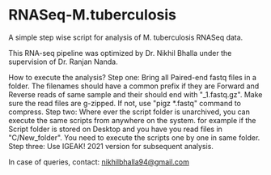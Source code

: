 # RNASeq-M.tuberculosis
A simple step wise script for analysis of M. tuberculosis RNASeq data. 

This RNA-seq pipeline was optimized by Dr. Nikhil Bhalla under the supervision of Dr. Ranjan Nanda.


How to execute the analysis?
Step one: Bring all Paired-end fastq files in a folder. The filenames should have a common prefix if they are Forward and Reverse reads of same sample and their should end with "_1.fastq.gz". Make sure the read files are g-zipped. If not, use "pigz *.fastq" command to compress. 
Step two: Where ever the script folder is unarchived, you can execute the same scripts from anywhere on the system. for example if the Script folder is stored on Desktop and you have you read files in "C/New_folder". You need to execute the scripts one by one in same folder. 
Step three: Use IGEAK! 2021 version for subsequent analysis. 

In case of queries, contact: nikhilbhalla94@gmail.com
